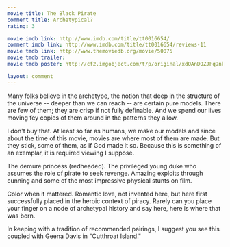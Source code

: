 ```yaml
---
movie title: The Black Pirate
comment title: Archetypical?
rating: 3

movie imdb link: http://www.imdb.com/title/tt0016654/
comment imdb link: http://www.imdb.com/title/tt0016654/reviews-11
movie tmdb link: http://www.themoviedb.org/movie/50075
movie tmdb trailer: 
movie tmdb poster: http://cf2.imgobject.com/t/p/original/xdOAnDOZJFq9nkjqcf6jnKtkYS2.jpg

layout: comment
---
```


Many folks believe in the archetype, the notion that deep in the structure of the universe -- deeper than we can reach -- are certain pure models. There are few of them; they are crisp if not fully definable. And we spend our lives moving fey copies of them around in the patterns they allow.

I don't buy that. At least so far as humans, we make our models and since about the time of this movie, movies are where most of them are made. But they stick, some of them, as if God made it so. Because this is something of an exemplar, it is required viewing I suppose.

The demure princess (redheaded). The privileged young duke who assumes the role of pirate to seek revenge. Amazing exploits through cunning and some of the most impressive physical stunts on film.

Color when it mattered. Romantic love, not invented here, but here first successfully placed in the heroic context of piracy. Rarely can you place your finger on a node of archetypal history and say here, here is where that was born.

In keeping with a tradition of recommended pairings, I suggest you see this coupled with Geena Davis in "Cutthroat Island."